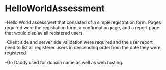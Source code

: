 # HelloWorldAssessment

-Hello World assessment that consisted of a simple registration form. Pages required were the registration form,
    a confirmation page, and a report page that would display all registered users.
    
-Client side and server side validation were required and the user report need to list all registered users in descending order
    from the date they were registered.
    
-Go Daddy used for domain name as well as web hosting.    
